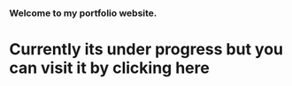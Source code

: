 ### Welcome to my portfolio website.
# Currently its under progress but you can visit it by <a src="geekdude.in">clicking here</a>
